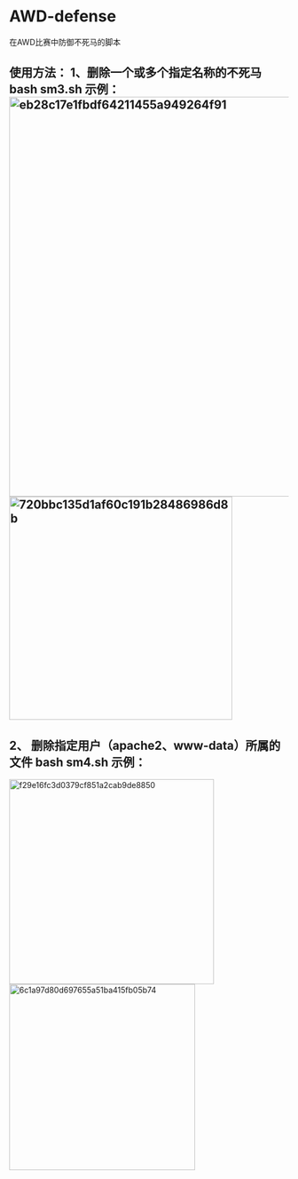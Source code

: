 # AWD-defense
在AWD比赛中防御不死马的脚本

使用方法：
1、删除一个或多个指定名称的不死马
bash sm3.sh <filename1> <fliename2>
示例：
<img width="720" alt="eb28c17e1fbdf64211455a949264f91" src="https://github.com/user-attachments/assets/1b00a1c4-58e9-47dc-afc8-b1241d31dcba"><br>
<img width="402" alt="720bbc135d1af60c191b28486986d8b" src="https://github.com/user-attachments/assets/8d51f341-f618-498a-bd41-4a129c1a2ff6"><br>
-------------------------------------------------------------------------------------------------------------------------------------------------
2、
删除指定用户（apache2、www-data）所属的文件
bash sm4.sh <onwer>
示例：
-------------------------------------------------------------------------------------------------------------------------------------------------
<img width="369" alt="f29e16fc3d0379cf851a2cab9de8850" src="https://github.com/user-attachments/assets/71503682-6dee-4962-834b-afffeda88428"><br>
<img width="335" alt="6c1a97d80d697655a51ba415fb05b74" src="https://github.com/user-attachments/assets/6c293681-203f-4ce0-b88f-96a652866852"><br>

